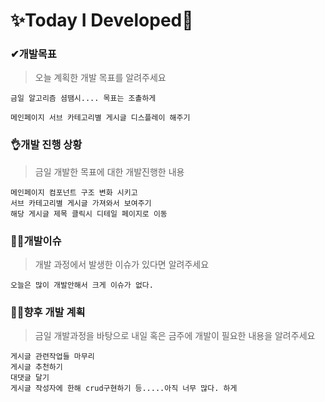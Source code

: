 # ✨Today I Developed🤞



### ✔개발목표

> 오늘 계획한 개발 목표를 알려주세요

```
금일 알고리즘 셤땜시.... 목표는 조촐하게

메인페이지 서브 카테고리별 게시글 디스플레이 해주기
```





### 👌개발 진행 상황

> 금일 개발한 목표에 대한 개발진행한 내용

```
메인페이지 컴포넌트 구조 변화 시키고 
서브 카테고리별 게시글 가져와서 보여주기
해당 게시글 제목 클릭시 디테일 페이지로 이동
```





### 🤷‍♂️개발이슈

> 개발 과정에서 발생한 이슈가 있다면 알려주세요

```
오늘은 많이 개발안해서 크게 이슈가 없다.
```





### 🐱‍🚀향후 개발 계획

> 금일 개발과정을 바탕으로 내일 혹은 금주에 개발이 필요한 내용을 알려주세요

```
게시글 관련작업들 마무리
게시글 추천하기 
대댓글 달기 
게시글 작성자에 한해 crud구현하기 등.....아직 너무 많다. 하게
```

